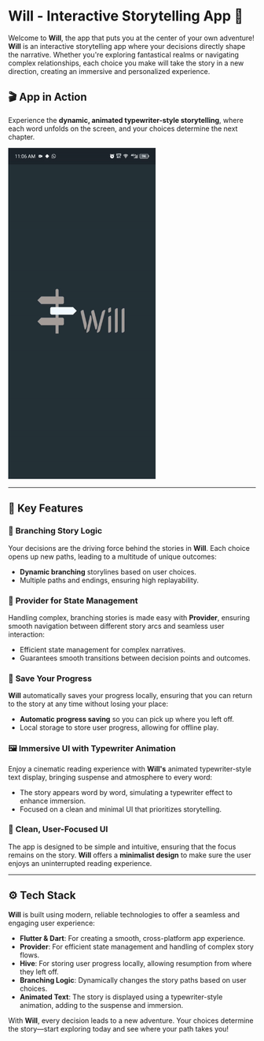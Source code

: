 # **Will** - Interactive Storytelling App 📖

Welcome to **Will**, the app that puts you at the center of your own adventure! **Will** is an interactive storytelling app where your decisions directly shape the narrative. Whether you're exploring fantastical realms or navigating complex relationships, each choice you make will take the story in a new direction, creating an immersive and personalized experience.

## 🎬 **App in Action**

Experience the **dynamic, animated typewriter-style storytelling**, where each word unfolds on the screen, and your choices determine the next chapter.

<img src="shots/moving_will.gif" alt="Will in Action" width="300"/>


---

## 🚀 **Key Features**

### 🧠 **Branching Story Logic**
Your decisions are the driving force behind the stories in **Will**. Each choice opens up new paths, leading to a multitude of unique outcomes:

- **Dynamic branching** storylines based on user choices.
- Multiple paths and endings, ensuring high replayability.

### 🔄 **Provider for State Management**
Handling complex, branching stories is made easy with **Provider**, ensuring smooth navigation between different story arcs and seamless user interaction:

- Efficient state management for complex narratives.
- Guarantees smooth transitions between decision points and outcomes.

### 💾 **Save Your Progress**
**Will** automatically saves your progress locally, ensuring that you can return to the story at any time without losing your place:

- **Automatic progress saving** so you can pick up where you left off.
- Local storage to store user progress, allowing for offline play.

### 🖼️ **Immersive UI with Typewriter Animation**
Enjoy a cinematic reading experience with **Will's** animated typewriter-style text display, bringing suspense and atmosphere to every word:

- The story appears word by word, simulating a typewriter effect to enhance immersion.
- Focused on a clean and minimal UI that prioritizes storytelling.

### 📱 **Clean, User-Focused UI**
The app is designed to be simple and intuitive, ensuring that the focus remains on the story. **Will** offers a **minimalist design** to make sure the user enjoys an uninterrupted reading experience.

---

## ⚙️ **Tech Stack**

**Will** is built using modern, reliable technologies to offer a seamless and engaging user experience:

- **Flutter & Dart**: For creating a smooth, cross-platform app experience.
- **Provider**: For efficient state management and handling of complex story flows.
- **Hive**: For storing user progress locally, allowing resumption from where they left off.
- **Branching Logic**: Dynamically changes the story paths based on user choices.
- **Animated Text**: The story is displayed using a typewriter-style animation, adding to the suspense and immersion.


With **Will**, every decision leads to a new adventure. Your choices determine the story—start exploring today and see where your path takes you!
